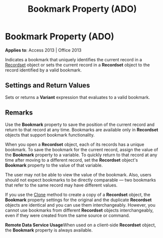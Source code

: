 ﻿---
title: Bookmark Property (ADO)
TOCTitle: Bookmark Property (ADO)
ms:assetid: 101b2ce1-21d8-aa79-e530-20f9d1c73fc8
ms:mtpsurl: https://msdn.microsoft.com/en-us/library/JJ248870(v=office.15)
ms:contentKeyID: 48543287
ms.date: 09/18/2015
mtps_version: v=office.15
---

# Bookmark Property (ADO)


**Applies to**: Access 2013 | Office 2013

Indicates a bookmark that uniquely identifies the current record in a [Recordset](recordset-object-ado.md) object or sets the current record in a **Recordset** object to the record identified by a valid bookmark.

## Settings and Return Values

Sets or returns a **Variant** expression that evaluates to a valid bookmark.

## Remarks

Use the **Bookmark** property to save the position of the current record and return to that record at any time. Bookmarks are available only in **Recordset** objects that support bookmark functionality.

When you open a **Recordset** object, each of its records has a unique bookmark. To save the bookmark for the current record, assign the value of the **Bookmark** property to a variable. To quickly return to that record at any time after moving to a different record, set the **Recordset** object's **Bookmark** property to the value of that variable.

The user may not be able to view the value of the bookmark. Also, users should not expect bookmarks to be directly comparable — two bookmarks that refer to the same record may have different values.

If you use the [Clone](clone-method-ado.md) method to create a copy of a **Recordset** object, the **Bookmark** property settings for the original and the duplicate **Recordset** objects are identical and you can use them interchangeably. However, you cannot use bookmarks from different **Recordset** objects interchangeably, even if they were created from the same source or command.

**Remote Data Service Usage**When used on a client-side **Recordset** object, the **Bookmark** property is always available.

